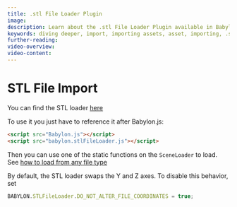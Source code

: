 ```yaml
---
title: .stl File Loader Plugin
image:
description: Learn about the .stl File Loader Plugin available in Babylon.js.
keywords: diving deeper, import, importing assets, asset, importing, .stl, stl
further-reading:
video-overview:
video-content:
---
```


# STL File Import

You can find the STL loader [here](https://cdn.babylonjs.com/loaders/babylon.stlFileLoader.js)

<Alert severity="warning" title="Warning" description="The CDN should not be used in production environments. The purpose of our CDN is to serve Babylon packages to users learning how to use the platform or running small experiments. Once you've built an application and are ready to share it with the world at large, you should serve all packages from your own CDN."/>

To use it you just have to reference it after Babylon.js:

```html
<script src="Babylon.js"></script>
<script src="babylon.stlFileLoader.js"></script>
```

Then you can use one of the static functions on the `SceneLoader` to load.
See [how to load from any file type](/features/featuresDeepDive/importers/loadingFileTypes)

By default, the STL loader swaps the Y and Z axes. To disable this behavior,
set

```javascript
BABYLON.STLFileLoader.DO_NOT_ALTER_FILE_COORDINATES = true;
```
